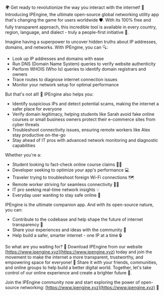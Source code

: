 🌍 Get ready to revolutionize the way you interact with the internet! 🚀 Introducing IPEngine, the ultimate open-source global networking utility app that's changing the game for users worldwide 🛡️. With its 100% free and fully transparent approach, this incredible tool is available in every country, region, language, and dialect - truly a people-first initiative 💪.

Imagine having a superpower to uncover hidden truths about IP addresses, domains, and networks. With IPEngine, you can 🔍:

* Look up IP addresses and domains with ease
* Run DNS (Domain Name System) queries to verify website authenticity
* Perform WHOIS (Who Is) queries to identify domain registrars and owners
* Trace routes to diagnose internet connection issues
* Monitor your network setup for optimal performance

But that's not all! 🤯 IPEngine also helps you:

* Identify suspicious IPs and detect potential scams, making the internet a safer place for everyone
* Verify domain legitimacy, helping students like Sarah avoid fake online courses or small business owners protect their e-commerce sites from cyber threats
* Troubleshoot connectivity issues, ensuring remote workers like Alex stay productive on-the-go
* Stay ahead of IT pros with advanced network monitoring and diagnostic capabilities

Whether you're a:

* Student looking to fact-check online course claims 👩‍🎓
* Developer seeking to optimize your app's performance 💻
* Traveler trying to troubleshoot foreign Wi-Fi connections 🗺️
* Remote worker striving for seamless connectivity 🏃‍♀️
* IT pro seeking real-time network insights 💡
* Everyday user wanting to stay safe online 👀

IPEngine is the ultimate companion app. And with its open-source nature, you can:

* Contribute to the codebase and help shape the future of internet transparency 🔧
* Share your experiences and ideas with the community 🤝
* Help build a safer, smarter internet - one IP at a time 🔒

So what are you waiting for? 🎉 Download IPEngine from our website [https://www.ipengine.xyz](https://www.ipengine.xyz) today and join the movement to make the internet a more transparent, trustworthy, and empowering space for everyone! 🌟 Share it with your friends, communities, and online groups to help build a better digital world. Together, let's take control of our online experience and create a brighter future 💫.

Join the IPEngine community now and start exploring the power of open-source networking: [https://www.ipengine.xyz](https://www.ipengine.xyz) 🚀